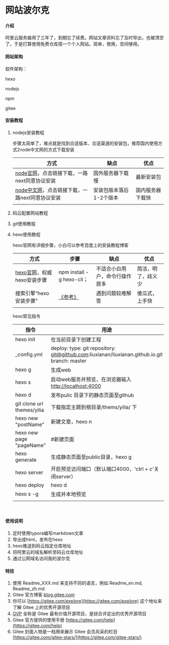 # 网站波尔克

#### 介绍
阿里云服务器用了三年了，到期忘了续费。网站文章资料忘了及时导出，也被清空了。于是打算使用免费仓库搭一个个人网站，简单，使用，空间够用。

#### 网站架构
软件架构：

hexo

nodejs

npm

gitee


#### 安装教程

1. nodejs安装教程

   步骤太简单了，难点就是找到合适版本、合适渠道的安装包，推荐国内使用方式2node中文网的方式下载安装

   | 方式                                                         | 缺点                    | 优点             |
   | ------------------------------------------------------------ | ----------------------- | ---------------- |
   | [node官网](https://nodejs.org/zh-cn/)，点击链接下载，一路next同意协议安装 | 国外服务器下载慢        | 最新安装包       |
   | [node中文网](http://nodejs.cn/)，点击链接下载，一路next同意协议安装 | 安装包版本落后1-2个版本 | 国内服务器下载快 |
   |                                                              |                         |                  |

2. 码云配置网站教程

3. git使用教程

4. hexo使用教程

   hexo官网有详细步骤，小白可以参考百度上的安装教程博客

   | 方式                                                      | 步骤                                                         | 缺点                           | 优点               |
   | --------------------------------------------------------- | ------------------------------------------------------------ | ------------------------------ | ------------------ |
   | [hexo官网](https://hexo.io/zh-cn/docs/)，权威hexo安装步骤 | npm install -g hexo-cli；                                    | 不适合小白用户，命令行操作居多 | 简洁，明了，歧义少 |
   | 搜索引擎“hexo安装步骤”                                    | [《参考》](https://www.cnblogs.com/liuxianan/p/build-blog-website-by-hexo-github.html) | 遇到问题较难解答               | 傻瓜式，上手快     |
   |                                                           |                                                              |                                |                    |

   hexo常见指令

   | 指令                       | 用途                                                         |
   | -------------------------- | ------------------------------------------------------------ |
   | hexo init                  | 在当前目录下创建工程                                         |
   | _config.yml                | deploy:   type: git   repository: git@github.com:liuxianan/liuxianan.github.io.git   branch: master |
   | hexo g                     | 生成web                                                      |
   | hexo s                     | 启动web服务并预览，在浏览器输入 <http://localhost:4000>      |
   | hexo d                     | 发布pulic 目录下的静态页面至github                           |
   | git clone url themes/yilia | 下载指定主题到根目录/thems/yilia/ 下                         |
   | hexo new "postName"        | 新建文章，hexo n                                             |
   | hexo new page "pageName"   | #新建页面                                                    |
   | hexo generate              | 生成静态页面至public目录，hexo g                             |
   | hexo server                | 开启预览访问端口（默认端口4000，'ctrl + c'关闭server）       |
   | hexo deploy                | hexo d                                                       |
   | hexo s -g                  | 生成并本地预览                                               |
   |                            |                                                              |

   ​

#### 使用说明

1.  定时使用typora编写markdown文章
2.  导出成html，发布在hexo
3.  hexo推送到码云指定仓库地址
4.  将阿里云的域名解析至码云仓库地址
5.  通过公网域名访问我的波尔克

#### 特技

1.  使用 Readme\_XXX.md 来支持不同的语言，例如 Readme\_en.md, Readme\_zh.md
2.  Gitee 官方博客 [blog.gitee.com](https://blog.gitee.com)
3.  你可以 [https://gitee.com/explore](https://gitee.com/explore) 这个地址来了解 Gitee 上的优秀开源项目
4.  [GVP](https://gitee.com/gvp) 全称是 Gitee 最有价值开源项目，是综合评定出的优秀开源项目
5.  Gitee 官方提供的使用手册 [https://gitee.com/help](https://gitee.com/help)
6.  Gitee 封面人物是一档用来展示 Gitee 会员风采的栏目 [https://gitee.com/gitee-stars/](https://gitee.com/gitee-stars/)
